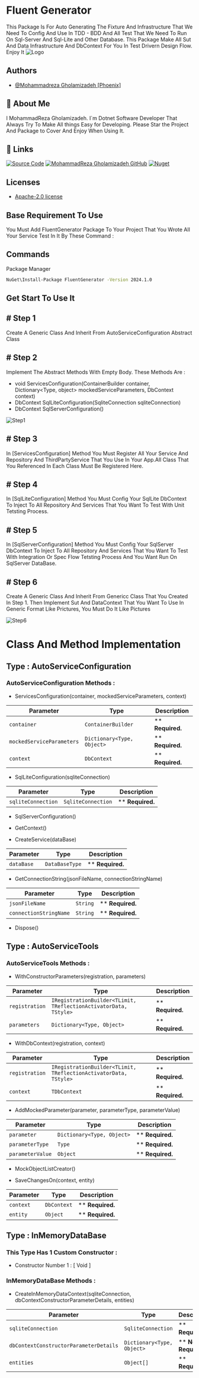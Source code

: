 # Fluent Generator
This Package Is For Auto Generating The Fixture And Infrastructure That We Need To Config And Use In TDD - BDD And All Test That We Need To Run On Sql-Server And Sql-Lite and Other Database. This Package Make All Sut And Data Infrastructure And DbContext For You In Test Drivern Design Flow. Enjoy It
![Logo](https://raw.githubusercontent.com/MohammadRezaGholamizadeh/FluentGenerator/main/src/FluentGenerator/Logo.ico)

## Authors
- [@Mohammadreza Gholamizadeh [Phoenix]](https://github.com/MohammadRezaGholamizadeh)
## 🚀 About Me
I MohammadReza Gholamizadeh. I`m Dotnet Software Developer That Always Try To Make All things Easy for Developing. Please Star the Project And Package to Cover And Enjoy When Using It.

## 🔗 Links
[![Source Code](https://img.shields.io/badge/Source_Code-000?style=for-the-badge&logo=github&logoColor=white)](https://github.com/MohammadRezaGholamizadeh/FluentGenerator/tree/main)
[![MohammadReza Gholamizadeh GitHub](https://img.shields.io/badge/MohammadReza_Gholamizadeh_GitHub-000?style=for-the-badge&logo=github&logoColor=white)](https://github.com/MohammadRezaGholamizadeh)
[![Nuget](https://img.shields.io/badge/Nuget-4974a5?style=for-the-badge&logo=nuget&logoColor=white)](https://www.nuget.org/profiles/MohammadrezaGholamizadeh_Phoenix)

## Licenses
* [Apache-2.0 license](https://github.com/MohammadRezaGholamizadeh/FluentGenerator/blob/main/LICENSE)

## Base Requirement To Use
You Must Add FluentGenerator Package To Your Project That You Wrote All Your Service Test In It By These Command :

## Commands
Package Manager
```bash
NuGet\Install-Package FluentGenerator -Version 2024.1.0
```

## Get Start To Use It


## # Step 1
Create A Generic Class And Inherit From AutoServiceConfiguration Abstract Class

## # Step 2
Implement The Abstract Methods With Empty Body. These Methods Are : 
* void ServicesConfiguration(ContainerBuilder container, Dictionary<Type, object> mockedServiceParameters, DbContext context)
* DbContext SqlLiteConfiguration(SqliteConnection sqliteConnection)
* DbContext SqlServerConfiguration()


![Step1](https://raw.githubusercontent.com/MohammadRezaGholamizadeh/FluentGenerator/main/FluentGenerator.ReadmeFileUpdator/Files/Pic1.png)

## # Step 3
In [ServicesConfiguration] Method You Must Register All Your Service And Repository And ThirdPartyService That You Use In Your App.All Class That You Referenced In Each Class Must Be Registered Here.


## # Step 4
In [SqlLiteConfiguration] Method You Must Config Your SqlLite DbContext To Inject To All Repository And Services That You Want To Test With Unit Tetsting Process.


## # Step 5
In [SqlServerConfiguration] Method You Must Config Your SqlServer DbContext To Inject To All Repository And Services That You Want To Test With Integration Or Spec Flow Tetsting Process And You Want Run On SqlServer DataBase.


## # Step 6
Create A Generic Class And Inherit From Genericc Class That You Created In Step 1. Then Implement Sut And DataContext That You Want To Use In Generic Format Like Prictures, You Must Do It Like Pictures


![Step6](https://raw.githubusercontent.com/MohammadRezaGholamizadeh/FluentGenerator/main/FluentGenerator.ReadmeFileUpdator/Files/Pic2.png)

# Class And Method Implementation
## Type : AutoServiceConfiguration
### AutoServiceConfiguration Methods : 

* ServicesConfiguration(container, mockedServiceParameters, context)

| Parameter | Type     | Description                |
| -------- | ------- | ------------------------- |
| `container` | `ContainerBuilder` | ** **Required.**                      |
| `mockedServiceParameters` | `Dictionary<Type, Object>` | ** **Required.**                      |
| `context` | `DbContext` | ** **Required.**                      |

* SqlLiteConfiguration(sqliteConnection)

| Parameter | Type     | Description                |
| -------- | ------- | ------------------------- |
| `sqliteConnection` | `SqliteConnection` | ** **Required.**                      |

* SqlServerConfiguration()


* GetContext()


* CreateService(dataBase)

| Parameter | Type     | Description                |
| -------- | ------- | ------------------------- |
| `dataBase` | `DataBaseType` | ** **Required.**                      |

* GetConnectionString(jsonFileName, connectionStringName)

| Parameter | Type     | Description                |
| -------- | ------- | ------------------------- |
| `jsonFileName` | `String` | ** **Required.**                      |
| `connectionStringName` | `String` | ** **Required.**                      |

* Dispose()



## Type : AutoServiceTools
### AutoServiceTools Methods : 

* WithConstructorParameters(registration, parameters)

| Parameter | Type     | Description                |
| -------- | ------- | ------------------------- |
| `registration` | `IRegistrationBuilder<TLimit, TReflectionActivatorData, TStyle>` | ** **Required.**                      |
| `parameters` | `Dictionary<Type, Object>` | ** **Required.**                      |

* WithDbContext(registration, context)

| Parameter | Type     | Description                |
| -------- | ------- | ------------------------- |
| `registration` | `IRegistrationBuilder<TLimit, TReflectionActivatorData, TStyle>` | ** **Required.**                      |
| `context` | `TDbContext` | ** **Required.**                      |

* AddMockedParameter(parameter, parameterType, parameterValue)

| Parameter | Type     | Description                |
| -------- | ------- | ------------------------- |
| `parameter` | `Dictionary<Type, Object>` | ** **Required.**                      |
| `parameterType` | `Type` | ** **Required.**                      |
| `parameterValue` | `Object` | ** **Required.**                      |

* MockObjectListCreator()


* SaveChangesOn(context, entity)

| Parameter | Type     | Description                |
| -------- | ------- | ------------------------- |
| `context` | `DbContext` | ** **Required.**                      |
| `entity` | `Object` | ** **Required.**                      |


## Type : InMemoryDataBase
### This Type Has 1 Custom Constructor : 
* Constructor Number 1 : [ Void ] 
### InMemoryDataBase Methods : 

* CreateInMemoryDataContext(sqliteConnection, dbContextConstructorParameterDetails, entities)

| Parameter | Type     | Description                |
| -------- | ------- | ------------------------- |
| `sqliteConnection` | `SqliteConnection` | ** **Required.**                      |
| `dbContextConstructorParameterDetails` | `Dictionary<Type, Object>` | ** **Not Required.**                       |
| `entities` | `Object[]` | ** **Required.**                      |


